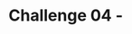 # Challenge 04 - <Title of Challenge> - Coach's Guide 

[< Previous Solution](./Solution-03.md) - **[Home](./README.md)** - [Next Solution >](./Solution-05.md)

## Notes & Guidance

The answer for this challenge can be exported as a Datadog Notebook with the saved queries and a dashboard definition. 
  
### Steps for Synthetics
  - Navigate to [Synthetics](https://us3.datadoghq.com/synthetics/tests)
    - Create new tests for:
      - [ICMP/Ping](https://us3.datadoghq.com/synthetics/create?subtype=icmp)
      - [API/HTTP](https://us3.datadoghq.com/synthetics/create?subtype=http)
      - [Browser test](https://us3.datadoghq.com/synthetics/browser/create)


### Server-Side Telemetry
  - Make sure the Agent on the IIS scaleset has APM enabled (default) and that the following tags were added at install-time:
    - env (environment) e.g.: `env:dev`
    - version, `version=1.0`
    - service, `service=eshopweb`
  - Add IIS logging config
```yaml
init_config:


instances:
  - host: .
    tags:
      - service:eshopweb
      - env:dev
      - version:1
    sites:
      - https://eshopwebpage (public IP address of virtual machine scaleset)
```
  
### Enable RUM

Navigate to [RUM setup page](https://us3.datadoghq.com/rum/)
  - Create a new application
  - Choose JS
  - Give it the name "eshopweb"
  - Click "Create New RUM Application"
  - Choose "CDN Async"
  - set the "dd.env" tag to `dev` on the top-right of the form (it updates the code on the left)
  - add a tag for version, set it to `1` in the code on the left
  - Copy the code to your clipboard (it contains `cliendToken` and `applicationId`)
  - On the Visual Studio VM via Bastion, add the js code to the index.cshtml page 
  - Run a new build via powershell script
  - Come back to the RUM application setup page
  - Click "explore user sessions" once the waiting for data spinner stops
